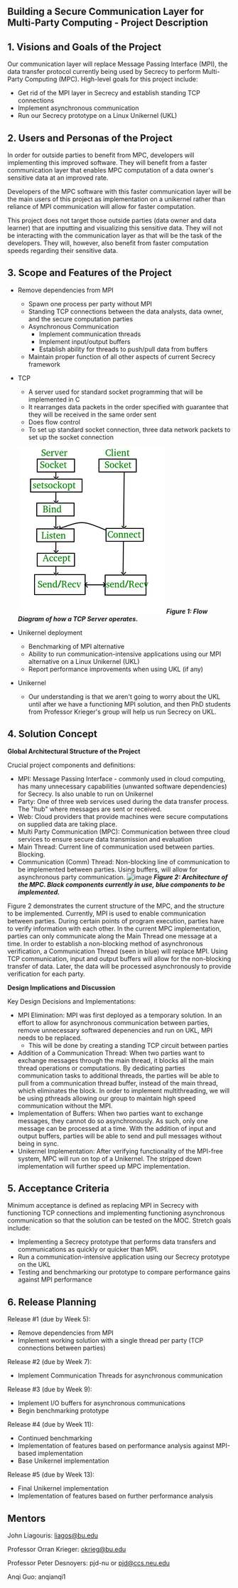 ## Building a Secure Communication Layer for Multi-Party Computing - Project Description

## 1. Visions and Goals of the Project

Our communication layer will replace Message Passing Interface (MPI), the data transfer protocol currently being used by Secrecy to perform Multi-Party Computing (MPC). High-level goals for this project include:

  - Get rid of the MPI layer in Secrecy and establish standing TCP connections
  - Implement asynchronous communication
  - Run our Secrecy prototype on a Linux Unikernel (UKL)
  
## 2. Users and Personas of the Project

In order for outside parties to benefit from MPC, developers will implementing this improved software. They will benefit from a faster communication layer that enables MPC computation of a data owner's sensitive data at an improved rate.

Developers of the MPC software with this faster communication layer will be the main users of this project as implementation on a unikernel rather than reliance of MPI communication will allow for faster computation.

This project does not target those outside parties (data owner and data learner) that are inputting and visualizing this sensitive data. They will not be interacting with the communication layer as that will be the task of the developers. They will, however, also benefit from faster computation speeds regarding their sensitive data. 

## 3. Scope and Features of the Project

- Remove dependencies from MPI
    - Spawn one process per party without MPI
    - Standing TCP connections between the data analysts, data owner, and the secure computation parties
    - Asynchronous Communication
       - Implement communication threads
       - Implement input/output buffers
       - Establish ability for threads to push/pull data from buffers
    - Maintain proper function of all other aspects of current Secrecy framework

- TCP
    - A server used for standard socket programming that will be implemented in C
    - It rearranges data packets in the order specified with guarantee that they will be received in the same order sent
    - Does flow control
    - To set up standard socket connection, three data network packets to set up the socket connection
    
    ![image](https://github.com/msisk23/MPC_Project/blob/main/TCP%20Flow%20Diagram.png)
    _**Figure 1: Flow Diagram of how a TCP Server operates.**_ 

- Unikernel deployment
    - Benchmarking of MPI alternative
    - Ability to run communication-intensive applications using our MPI alternative on a Linux Unikernel (UKL)
    - Report performance improvements when using UKL (if any)

- Unikernel
    - Our understanding is that we aren't going to worry about the UKL until after we have a functioning MPI solution, and then PhD students from Professor Krieger's group will help us run Secrecy on UKL.

## 4. Solution Concept
**Global Architectural Structure of the Project**

Crucial project components and definitions:
  - MPI: Message Passing Interface - commonly used in cloud computing, has many unnecessary capabilities (unwanted software dependencies) for Secrecy. Is also unable to run on Unikernel
  - Party: One of three web services used during the data transfer process. The "hub" where messages are sent or received.
  - Web: Cloud providers that provide machines were secure computations on supplied data are taking place.
  - Multi Party Communication (MPC): Communication between three cloud services to ensure secure data transmission and evaluation
  - Main Thread: Current line of communication used between parties. Blocking. 
  - Communication (Comm) Thread: Non-blocking line of communication to be implemented between parties. Using buffers, will allow for asynchronous party communication.
![image](https://user-images.githubusercontent.com/61120367/134678604-cf5f5657-4c49-4310-be77-839b6323eb1e.png)
_**Figure 2: Architecture of the MPC. Black components currently in use, blue components to be implemented.**_

Figure 2 demonstrates the current structure of the MPC, and the structure to be implemented. Currently, MPI is used to enable communication between parties. During certain points of program execution, parties have to verify information with each other. In the current MPC implementation, parties can only communicate along the Main Thread one message at a time. In order to establish a non-blocking method of asynchronous verification, a Communication Thread (seen in blue) will replace MPI. Using TCP communication, input and output buffers will allow for the non-blocking transfer of data. Later, the data will be processed asynchronously to provide verification for each party. 

**Design Implications and Discussion**

Key Design Decisions and Implementations:
  - MPI Elimination: MPI was first deployed as a temporary solution. In an effort to allow for asynchronous communication between parties, remove unnecessary softwared depenencies and run on UKL, MPI needs to be replaced.
      - This will be done by creating a standing TCP circuit between parties
  - Addition of a Communication Thread: When two parties want to exchange messages through the main thread, it blocks all the main thread operations or computations. By dedicating parties communication tasks to additional threads, the parties will be able to pull from a communication thread buffer, instead of the main thread, which eliminates the block. In order to implement multithreading, we will be using pthreads allowing our group to maintain high speed communication without the MPI.
  - Implementation of Buffers: When two parties want to exchange messages, they cannot do so asynchronously. As such, only one message can be processed at a time. With the addition of input and output buffers, parties will be able to send and pull messages without being in sync.
  - Unikernel Implementation: After verifying functionality of the MPI-free system, MPC will run on top of a Unikernel. The stripped down implementation will further speed up MPC implementation. 


## 5. Acceptance Criteria

Minimum acceptance is defined as replacing MPI in Secrecy with functioning TCP connections and implementing functioning asynchronous communication so that the solution can be tested on the MOC. Stretch goals include:
  - Implementing a Secrecy prototype that performs data transfers and communications as quickly or quicker than MPI.
  - Run a communication-intensive application using our Secrecy prototype on the UKL
  - Testing and benchmarking our prototype to compare performance gains against MPI performance
  
## 6. Release Planning
Release #1 (due by Week 5):
  - Remove dependencies from MPI
  - Implement working solution with a single thread per party (TCP connections between parties)

Release #2 (due by Week 7):
  - Implement Communication Threads for asynchronous communication

Release #3 (due by Week 9):
  - Implement I/O buffers for asynchronous communications
  - Begin benchmarking prototype

Release #4 (due by Week 11):
  - Continued benchmarking
  - Implementation of features based on performance analysis against MPI-based implementation
  - Base Unikernel implementation

Release #5 (due by Week 13):
  - Final Unikernel implementation
  - Implementation of features based on further performance analysis

## Mentors
John Liagouris: liagos@bu.edu

Professor Orran Krieger: okrieg@bu.edu

Professor Peter Desnoyers: pjd-nu or pjd@ccs.neu.edu

Anqi Guo: anqianqi1
